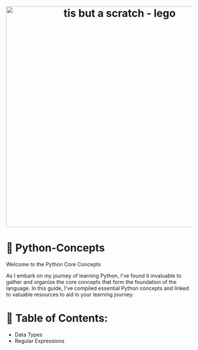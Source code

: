 <h1 align="center">
  <img src="https://i.imgur.com/ADg2whQ.jpeg" alt="tis but a scratch - lego" width="600" height="600" />
  <h1 alighn="center">🐍 Python-Concepts</h1>
</h1>  
Welcome to the Python Core Concepts 

As I embark on my journey of learning Python, I've found it invaluable to gather and organize the core concepts that form the foundation of the language. In this guide, I've compiled essential Python concepts and linked to valuable resources to aid in your learning journey.

# 🚕 Table of Contents:
- Data Types
- Regular Expressions
